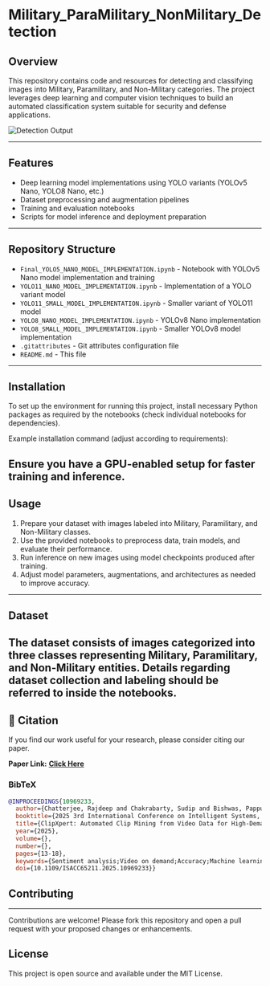 ﻿# Military_ParaMilitary_NonMilitary_Detection

## Overview

This repository contains code and resources for detecting and classifying images into Military, Paramilitary, and Non-Military categories. The project leverages deep learning and computer vision techniques to build an automated classification system suitable for security and defense applications.

![Detection Output](detected.png)

---
## Features

- Deep learning model implementations using YOLO variants (YOLOv5 Nano, YOLO8 Nano, etc.)
- Dataset preprocessing and augmentation pipelines
- Training and evaluation notebooks
- Scripts for model inference and deployment preparation
- ---

## Repository Structure

- `Final_YOLO5_NANO_MODEL_IMPLEMENTATION.ipynb` - Notebook with YOLOv5 Nano model implementation and training
- `YOLO11_NANO_MODEL_IMPLEMENTATION.ipynb` - Implementation of a YOLO variant model
- `YOLO11_SMALL_MODEL_IMPLEMENTATION.ipynb` - Smaller variant of YOLO11 model
- `YOLO8_NANO_MODEL_IMPLEMENTATION.ipynb` - YOLOv8 Nano implementation
- `YOLO8_SMALL_MODEL_IMPLEMENTATION.ipynb` - Smaller YOLOv8 model implementation
- `.gitattributes` - Git attributes configuration file
- `README.md` - This file

---
## Installation

To set up the environment for running this project, install necessary Python packages as required by the notebooks (check individual notebooks for dependencies).

Example installation command (adjust according to requirements):




Ensure you have a GPU-enabled setup for faster training and inference.
---
## Usage

1. Prepare your dataset with images labeled into Military, Paramilitary, and Non-Military classes.
2. Use the provided notebooks to preprocess data, train models, and evaluate their performance.
3. Run inference on new images using model checkpoints produced after training.
4. Adjust model parameters, augmentations, and architectures as needed to improve accuracy.
---
## Dataset

The dataset consists of images categorized into three classes representing Military, Paramilitary, and Non-Military entities. Details regarding dataset collection and labeling should be referred to inside the notebooks.
---

## 📄 Citation
If you find our work useful for your research, please consider citing our paper.

**Paper Link:** [**Click Here**](https://ieeexplore.ieee.org/document/10969233)

### BibTeX
```bibtex
@INPROCEEDINGS{10969233,
  author={Chatterjee, Rajdeep and Chakrabarty, Sudip and Bishwas, Pappu},
  booktitle={2025 3rd International Conference on Intelligent Systems, Advanced Computing and Communication (ISACC)}, 
  title={ClipXpert: Automated Clip Mining from Video Data for High-Demand Content}, 
  year={2025},
  volume={},
  number={},
  pages={13-18},
  keywords={Sentiment analysis;Video on demand;Accuracy;Machine learning;Media;Real-time systems;Web sites;Data mining;Intelligent systems;Videos;Clip mining;video segmentation;keyword based video extraction;high-demand content},
  doi={10.1109/ISACC65211.2025.10969233}}
```
## Contributing
---
Contributions are welcome! Please fork this repository and open a pull request with your proposed changes or enhancements.

## License

This project is open source and available under the MIT License.

